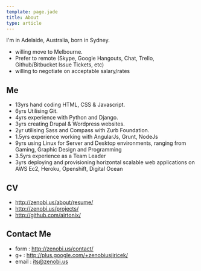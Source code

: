 ```yaml
---
template: page.jade
title: About
type: article
---
```



I'm in Adelaide, Australia, born in Sydney.

- willing move to Melbourne.
- Prefer to remote (Skype, Google Hangouts, Chat, Trello, Github/Bitbucket Issue Tickets, etc)
- willing to negotiate on acceptable salary/rates

## Me
- 13yrs hand coding HTML, CSS & Javascript.
- 6yrs Utilising Git.
- 4yrs experience with Python and Django.
- 3yrs creating Drupal & Wordpress websites.
- 2yr utilising Sass and Compass with Zurb Foundation.
- 1.5yrs experience working with AngularJs, Grunt, NodeJs
- 9yrs using Linux for Server and Desktop environments, ranging from Gaming, Graphic Design and Programming
- 3.5yrs experience as a Team Leader
- 3yrs deploying and provisioning  horizontal scalable web applications on AWS Ec2, Heroku, Openshift, Digital Ocean

## CV

- http://zenobi.us/about/resume/
- http://zenobi.us/projects/
- http://github.com/airtonix/

## Contact Me

* form :
    http://zenobi.us/contact/
* g+ :
    http://plus.google.com/+zenobiusjiricek/
* email :
    its@zenobi.us
